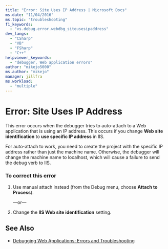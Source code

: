 ```yaml
---
title: "Error: Site Uses IP Address | Microsoft Docs"
ms.date: "11/04/2016"
ms.topic: "troubleshooting"
f1_keywords:
  - "vs.debug.error.webdbg_siteusesipaddress"
dev_langs:
  - "CSharp"
  - "VB"
  - "FSharp"
  - "C++"
helpviewer_keywords:
  - "debugger, Web application errors"
author: "mikejo5000"
ms.author: "mikejo"
manager: jillfra
ms.workload:
  - "multiple"
---
```

# Error: Site Uses IP Address
This error occurs when the debugger tries to auto-attach to a Web application that is using an IP address. This occurs if you change **Web site identification** to **use specific IP address** in IIS.

 For auto-attach to work, you need to create the project with the specific IP address rather than just the machine name. Otherwise, the debugger will change the machine name to localhost, which will cause a failure to send the debug verb to IIS.

### To correct this error

1.  Use manual attach instead (from the Debug menu, choose **Attach to Process**).

     —or—

2.  Change the **IIS Web site identification** setting.

## See Also
- [Debugging Web Applications: Errors and Troubleshooting](../debugger/debugging-web-applications-errors-and-troubleshooting.md)